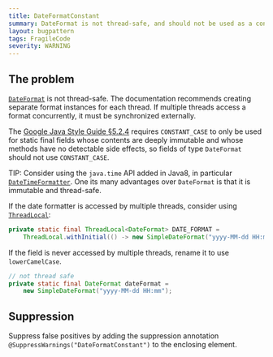 ```yaml
---
title: DateFormatConstant
summary: DateFormat is not thread-safe, and should not be used as a constant field.
layout: bugpattern
tags: FragileCode
severity: WARNING
---
```


<!--
*** AUTO-GENERATED, DO NOT MODIFY ***
To make changes, edit the @BugPattern annotation or the explanation in docs/bugpattern.
-->

## The problem
[`DateFormat`][] is not thread-safe. The documentation recommends creating
separate format instances for each thread. If multiple threads access a format
concurrently, it must be synchronized externally.

The [Google Java Style Guide §5.2.4][style] requires `CONSTANT_CASE` to only be
used for static final fields whose contents are deeply immutable and whose
methods have no detectable side effects, so fields of type `DateFormat` should
not use `CONSTANT_CASE`.

TIP: Consider using the `java.time` API added in Java8, in particular
[`DateTimeFormatter`][]. One its many advantages over `DateFormat` is that it is
immutable and thread-safe.

If the date formatter is accessed by multiple threads, consider using
[`ThreadLocal`][]:

```java
private static final ThreadLocal<DateFormat> DATE_FORMAT =
    ThreadLocal.withInitial(() -> new SimpleDateFormat("yyyy-MM-dd HH:mm"));

```

If the field is never accessed by multiple threads, rename it to use
`lowerCamelCase`.

```java
// not thread safe
private static final DateFormat dateFormat =
    new SimpleDateFormat("yyyy-MM-dd HH:mm");

```

[`DateFormat`]: http://docs.oracle.com/javase/8/docs/api/java/text/DateFormat.html
[`ThreadLocal`]: http://docs.oracle.com/javase/8/docs/api/java/lang/ThreadLocal.html
[`DateTimeFormatter`]: https://docs.oracle.com/javase/8/docs/api/java/time/format/DateTimeFormatter.html

[style]: https://google.github.io/styleguide/javaguide.html#s5.2.4-constant-names

## Suppression
Suppress false positives by adding the suppression annotation `@SuppressWarnings("DateFormatConstant")` to the enclosing element.
